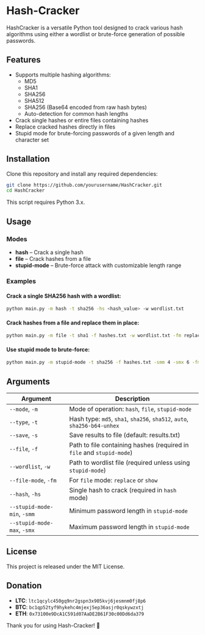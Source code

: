 # Hash-Cracker

HashCracker is a versatile Python tool designed to crack various hash algorithms using either a wordlist or brute-force generation of possible passwords.

## Features

- Supports multiple hashing algorithms:
  - MD5
  - SHA1
  - SHA256
  - SHA512
  - SHA256 (Base64 encoded from raw hash bytes)
  - Auto-detection for common hash lengths
- Crack single hashes or entire files containing hashes
- Replace cracked hashes directly in files
- Stupid mode for brute-forcing passwords of a given length and character set

## Installation

Clone this repository and install any required dependencies:

```bash
git clone https://github.com/yourusername/HashCracker.git
cd HashCracker
```

This script requires Python 3.x.

## Usage

### Modes

- **hash** – Crack a single hash
- **file** – Crack hashes from a file
- **stupid-mode** – Brute-force attack with customizable length range

### Examples

#### Crack a single SHA256 hash with a wordlist:
```bash
python main.py -m hash -t sha256 -hs <hash_value> -w wordlist.txt
```

#### Crack hashes from a file and replace them in place:
```bash
python main.py -m file -t sha1 -f hashes.txt -w wordlist.txt -fm replace
```

#### Use stupid mode to brute-force:
```bash
python main.py -m stupid-mode -t sha256 -f hashes.txt -smm 4 -smx 6 -fm replace
```

## Arguments

| Argument                  | Description |
|---------------------------|-------------|
| `--mode`, `-m`            | Mode of operation: `hash`, `file`, `stupid-mode` |
| `--type`, `-t`            | Hash type: `md5`, `sha1`, `sha256`, `sha512`, `auto`, `sha256-b64-unhex` |
| `--save`, `-s`            | Save results to file (default: results.txt) |
| `--file`, `-f`            | Path to file containing hashes (required in `file` and `stupid-mode`) |
| `--wordlist`, `-w`        | Path to wordlist file (required unless using `stupid-mode`) |
| `--file-mode`, `-fm`      | For `file` mode: `replace` or `show` |
| `--hash`, `-hs`           | Single hash to crack (required in `hash` mode) |
| `--stupid-mode-min`, `-smm` | Minimum password length in `stupid-mode` |
| `--stupid-mode-max`, `-smx` | Maximum password length in `stupid-mode` |

## License

This project is released under the MIT License.

## Donation
- **LTC**: ```ltc1qcylc450gq9nr2gspn3x905kvj6jesmnm0fj8p6```
- **BTC**: ```bc1qp52tyf9hykehc4mjexj5ep36asjr0qskywzxtj```
- **ETH**: ```0x73100e9DcA1C591d07AaDE2B61F30c00Dd6da379```

Thank you for using Hash-Cracker! 🔐
